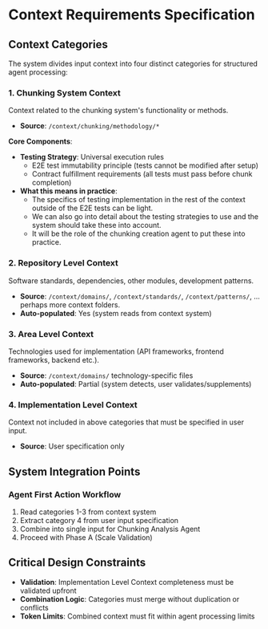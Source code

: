 # Context Requirements Specification

## Context Categories

The system divides input context into four distinct categories for structured agent processing:

### 1. Chunking System Context
Context related to the chunking system's functionality or methods.
- **Source**: `/context/chunking/methodology/*`

**Core Components**:
- **Testing Strategy**: Universal execution rules
  - E2E test immutability principle (tests cannot be modified after setup)
  - Contract fulfillment requirements (all tests must pass before chunk completion)
- **What this means in practice**:
  - The specifics of testing implementation in the rest of the context outside of the E2E tests can be light.
  - We can also go into detail about the testing strategies to use and the system should take these into account.
  - It will be the role of the chunking creation agent to put these into practice.

### 2. Repository Level Context  
Software standards, dependencies, other modules, development patterns.
- **Source**: `/context/domains/`, `/context/standards/`, `/context/patterns/`, ... perhaps more context folders. 
- **Auto-populated**: Yes (system reads from context system)

### 3. Area Level Context
Technologies used for implementation (API frameworks, frontend frameworks, backend etc.).
- **Source**: `/context/domains/` technology-specific files
- **Auto-populated**: Partial (system detects, user validates/supplements)

### 4. Implementation Level Context
Context not included in above categories that must be specified in user input.
- **Source**: User specification only

## System Integration Points

### Agent First Action Workflow
1. Read categories 1-3 from context system
2. Extract category 4 from user input specification  
3. Combine into single input for Chunking Analysis Agent
4. Proceed with Phase A (Scale Validation)

## Critical Design Constraints

- **Validation**: Implementation Level Context completeness must be validated upfront
- **Combination Logic**: Categories must merge without duplication or conflicts
- **Token Limits**: Combined context must fit within agent processing limits